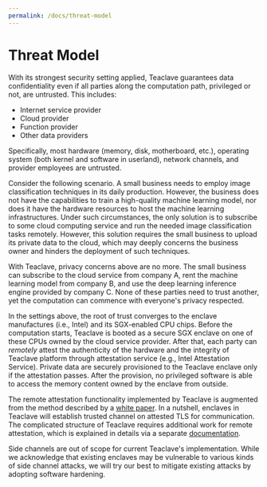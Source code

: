 ```yaml
---
permalink: /docs/threat-model
---
```


# Threat Model

With its strongest security setting applied, Teaclave guarantees data
confidentiality even if all parties along the computation path, privileged or
not, are untrusted. This includes:

- Internet service provider
- Cloud provider
- Function provider
- Other data providers 

Specifically, most hardware (memory, disk, motherboard, etc.), operating system
(both kernel and software in userland), network channels, and provider employees
are untrusted.

Consider the following scenario. A small business needs to employ image
classification techniques in its daily production. However, the business does
not have the capabilities to train a high-quality machine learning model, nor
does it have the hardware resources to host the machine learning
infrastructures. Under such circumstances, the only solution is to subscribe to
some cloud computing service and run the needed image classification tasks
remotely. However, this solution requires the small business to upload its
private data to the cloud, which may deeply concerns the business owner and
hinders the deployment of such techniques.

With Teaclave, privacy concerns above are no more. The small business can
subscribe to the cloud service from company A, rent the machine learning model
from company B, and use the deep learning inference engine provided by company
C. None of these parties need to trust another, yet the computation can commence
with everyone's privacy respected.

In the settings above, the root of trust converges to the enclave manufactures
(i.e., Intel) and its SGX-enabled CPU chips. Before the computation starts,
Teaclave is booted as a secure SGX enclave on one of these CPUs owned by the
cloud service provider. After that, each party can *remotely* attest the
authenticity of the hardware and the integrity of Teaclave platform through
attestation service (e.g., Intel Attestation Service). Private data are securely
provisioned to the Teaclave enclave only if the attestation passes. After the
provision, no privileged software is able to access the memory content owned by
the enclave from outside.

The remote attestation functionality implemented by Teaclave is augmented from
the method described by a [white paper](https://arxiv.org/abs/1801.05863). In a
nutshell, enclaves in Teaclave will establish trusted channel on attested TLS
for communication. The complicated structure of Teaclave requires additional
work for remote attestation, which is explained in details via a separate
[documentation](mutual-attestation.md).

Side channels are out of scope for current Teaclave's implementation. While we
acknowledge that existing enclaves may be vulnerable to various kinds of side
channel attacks, we will try our best to mitigate existing attacks by adopting
software hardening.
